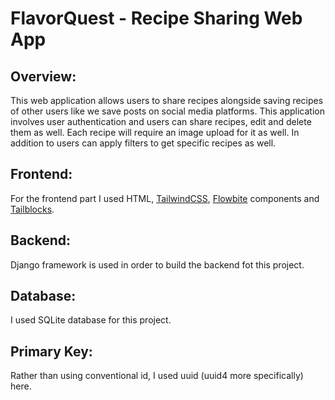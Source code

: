 # FlavorQuest - Recipe Sharing Web App

## Overview:
This web application allows users to share recipes alongside saving recipes of other users like we save posts on social media platforms. This application involves user authentication and users can share recipes, edit and delete them as well. Each recipe will require an image upload for it as well. In addition to users can apply filters to get specific recipes as well.

## Frontend:
For the frontend part I used HTML, [TailwindCSS](https://tailwindcss.com/), [Flowbite](https://flowbite.com/) components and [Tailblocks](https://tailblocks.cc/).

## Backend:
Django framework is used in order to build the backend fot this project.

## Database:
I used SQLite database for this project.

## Primary Key:
Rather than using conventional id, I used uuid (uuid4 more specifically) here.

